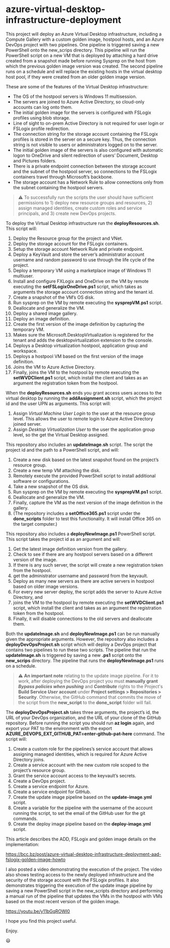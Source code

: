 # azure-virtual-desktop-infrastructure-deployment

This project will deploy an Azure Virtual Desktop infrastructure, including a Compute Gallery with a custom golden image, hostpool hosts, and an Azure DevOps project with two pipelines. One pipeline is triggered saving a new PowerShell onto the new_scrips directory. This pipeline will run the PowerShell script on a new VM that is deployed by attaching a hard drive created from a snapshot made before running Sysprep on the host from which the previous golden image version was created. The second pipeline runs on a schedule and will replace the existing hosts in the virtual desktop host pool, if they were created from an older golden image version.

These are some of the features of the Virtual Desktop infrastructure:
+ The OS of the hostpool servers is Windows 11 multisession.
+ The servers are joined to Azure Active Directory, so cloud-only accounts can log onto them.
+ The initial golden image for the servers is configured with FSLogix profiles using blob storage.
+ Line of sight to on-prem Active Directory is not required for user login or FSLogix profile redirection.
+ The connection string for the storage account containing the FSLogix profiles is stored in the server on a secure key. Thus, the connection string is not visible to users or administrators logged on to the server.
+ The initial golden image of the servers is also configured with automatic logon to OneDrive and silent redirection of users’ Document, Desktop and Pictures folders.
+ There is a private endpoint connection between the storage account and the subnet of the hostpool server, so connections to the FSLogix containers travel through Microsoft’s backbone.
+ The storage account has a Network Rule to allow connections only from the subnet containing the hostpool servers.
      
> :warning: To successfully run the scripts the user should have sufficient permissions to 1) deploy new resource groups and resources, 2) assign managed identities, create custom roles and service principals, and 3) create new DevOps projects.


To deploy the Virtual Desktop infrastructure run the **deployResources.sh**. This script will:

1.	Deploy the Resource group for the project and VNet.
2.	Deploy the storage account for the FSLogix containers.
3.	Setup the storage account Network Rule and private endpoint.
4.	Deploy a KeyVault and store the server’s administrator account username and random password to use through the life cycle of the project.
5.	Deploy a temporary VM using a marketplace image of Windows 11 multiuser.
6.	Install and configure FXLogix and OneDrive on the VM by remote executing the **setFSLogixOneDrive.ps1** script, which takes as arguments the storage account connection string and the tenant id.
7.	Create a snapshot of the VM’s OS disk.
8.	Run sysprep on the VM by remote executing the **sysprepVM.ps1** script.
9.	Deallocate and generalize the VM.
10.	Deploy a shared image gallery.
11.	Deploy an image definition.
12.	Create the first version of the image definition by capturing the temporary VM.
13.	Makes sure the Microsoft.DesktopVirtualization is registered for the tenant and adds the desktopvirtualization extension to the console.
14.	Deploys a Desktop virtualization hostpool, application group and workspace.
15.	Deploys a hostpool VM based on the first version of the image definition.
16.	Joins the VM to Azure Active Directory.
17.	Finally, joins the VM to the hostpool by remote executing the **setWVDClient.ps1** script, which install the client and takes as an argument the registration token from the hostpool.

When the **deployResources.sh** ends you grant access users access to the virtual desktop by running the **addAssignment.sh** script, which the project id and the user UPN as arguments. This script will:

1.	Assign *Virtual Machine User Login* to the user at the resource group level. This allows the user to remote login to Azure Active Directory joined server.
2.	Assign *Desktop Virtualization User* to the user the application group level, so the get the Virtual Desktop assigned.

This repository also includes an **updateImage.sh** script. The script the project id and the path to a PowerShell script, and will:

1.	Create a new disk based on the latest snapshot found on the project’s resource group.
2.	Create a new temp VM attaching the disk.
3.	Remotely execute the provided PowerShell script to install additional software or configurations.
4.	Take a new snapshot of the OS disk.
5.	Run sysprep on the VM by remote executing the **sysprepVM.ps1** script.
6.	Deallocate and generalize the VM.
7.	Finally, capture the VM as the next version of the image definition in the gallery.
8.	(The repository includes a **setOffice365.ps1** script under the **done_scripts** folder to test this functionality. It will install Office 365 on the target computer.)



This repository also includes a **deployNewImage.ps1** PowerShell script. This script takes the project id as an argument and will:

1.	Get the latest image definition version from the gallery.
2.	Check to see if there are any hostpool servers based on a different version of the image.
3.	If there is any such server, the script will create a new registration token from the hostpool. 
4.	get the administrator username and password from the keyvault.
5.	Deploy as many new servers as there are active servers in hostpool based on older image versions.
6.	For every new server deploy, the script adds the server to Azure Active Directory, and
7.	joins the VM to the hostpool by remote executing the **setWVDClient.ps1** script, which install the client and takes as an argument the registration token from the hostpool.
8.	Finally, it will disable connections to the old servers and deallocate them.


Both the **updateImage.sh** and **deployNewImage.ps1** can be run manually given the appropriate arguments. However, the repository also includes a **deployDevOpsProject.sh** script which will deploy a DevOps project that contains two pipelines to run these two scripts. The pipeline that run the **updateImage.sh** is triggered by saving a new **.ps1** script onto the **new_scrips** directory. The pipeline that runs the **deployNewImage.ps1** runs on a schedule.

> :warning: **An important note** relating to the update image pipeline. For it to work, after deploying the DevOps project you must **manually grant** ***Bypass policies when pushing*** and ***Contribute*** rights to the Project's **Build Service _User_ account** under **Project settings > Repositories > Security**. Otherwise, the GitHub command that commits the move of the script from the **new_script** to the **done_script** folder will fail.

The **deployDevOpsProject.sh** takes three arguments, the project’s id, the URL of your DevOps organization, and the URL of your clone of the GitHub repository. Before running the script you should run **az login** again, and export your PAT to the environment with the export **AZURE_DEVOPS_EXT_GITHUB_PAT=enter-github-pat-here** command. The script will:

1.	Create a custom role for the pipelines’s service account that allows assigning managed identities, which is required for Azure Active Directory joins.
2.	Create a service account with the new custom role scoped to the project’s resource group.
3.	Grant the service account access to the keyvault’s secrets.
4.	Create a DevOps project.
5.	Create a service endpoint for Azure.
6.	Create a service endpoint for GitHub.
7.	Create the update image pipeline based on the **update-image.yml** script.
8.	Create a variable for the pipeline with the username of the account running the script, to set the email of the GitHub user for the git commands.
9.	Create the deploy image pipeline based on the **deploy-image.yml** script.

This article describes the ADD, FSLogix and golden image details on the implementation:

https://bcc.bz/post/azure-virtual-desktop-infrastructure-deployment-aad-fslogix-golden-image-howto

I also posted a video demonstrating the execution of the project. The video also shows testing access to the newly deployed infrastructure and the security of the storage account with the FSLogix profiles. It also demonstrates triggering the execution of the update image pipeline by saving a new PowerShell script in the new_scripts directory and performing a manual run of the pipeline that updates the VMs in the hostpool with VMs based on the most recent version of the golden image.

https://youtu.be/y11bGqROWI0

I hope you find this project useful. 

Enjoy.

:smiley:
